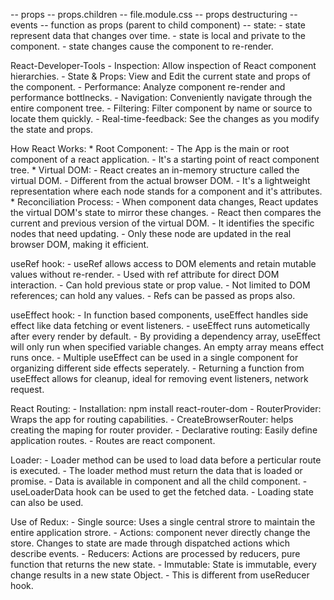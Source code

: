 -- props
-- props.children
-- file.module.css
-- props destructuring
-- events
-- function as props (parent to child component)
-- state: 
    - state represent data that changes over time.
    - state is local and private to the component.
    - state changes cause the component to re-render.

React-Developer-Tools
    - Inspection: Allow inspection of React component hierarchies.
    - State & Props: View and Edit the current state and props of the component.
    - Performance: Analyze component re-render and performance bottlnecks.
    - Navigation: Conveniently navigate through the entire component tree. 
    - Filtering: Filter component by name or source to locate them quickly.
    - Real-time-feedback: See the changes as you modify the state and props.

How React Works: 
    * Root Component:
        - The App is the main or root component of a react application.
        - It's a starting point of react component tree.
    * Virtual DOM:
        - React creates an in-memory structure called the virtual DOM.
        - Different from the actual browser DOM.
        - It's a lightweight representation where each node stands for a component and it's attributes.
    * Reconciliation Process:
        - When component data changes, React updates the virtual DOM's state to mirror these changes.
        - React then compares the current and previous version of the virtual DOM.
        - It identifies the specific nodes that need updating.
        - Only these node are updated in the real browser DOM, making it efficient.

useRef hook:
    - useRef allows access to DOM elements and retain mutable values without re-render.
    - Used with ref attribute for direct DOM interaction.
    - Can hold previous state or prop value.
    - Not limited to DOM references; can hold any values.
    - Refs can be passed as props also.

useEffect hook: 
    - In function based components, useEffect handles side effect like data fetching or event listeners.
    - useEffect runs autometically after every render by default.
    - By providing a dependency array, useEffect will only run when specified variable changes. An empty    array means effect runs once.
    - Multiple useEffect can be used in a single component for organizing different side effects seperately.
    - Returning a function from useEffect allows for cleanup, ideal for removing event listeners, network request.

React Routing:
    - Installation: npm install react-router-dom
    - RouterProvider: Wraps the app for routing capabilities.
    - CreateBrowserRouter: helps creating the maping for router provider.
    - Declarative routing: Easily define application routes.
    - Routes are react component.

Loader: 
    - Loader method can be used to load data before a perticular route is executed.
    - The loader method must return the data that is loaded or promise.
    - Data is available in component and all the child component.
    - useLoaderData hook can be used to get the fetched data.
    - Loading state can also be used.


Use of Redux:
    - Single source: Uses a single central strore to maintain the entire application strore.
    - Actions: component never directly change the store. Changes to state are made through dispatched actions which describe events.
    - Reducers: Actions are processed by reducers, pure function that returns the new state.
    - Immutable: State is immutable, every change results in a new state Object.
    - This is different from useReducer hook.
    